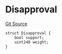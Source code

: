 # Disapproval
[Git Source](https://github.com/llama-community/vertex-v1/blob/b01379c65f03514c141f06120861dc0d491ffeed/src/utils/Structs.sol)


```solidity
struct Disapproval {
    bool support;
    uint248 weight;
}
```

